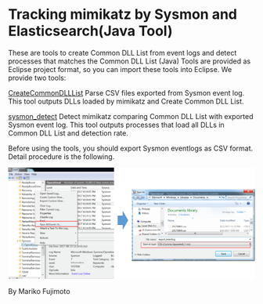 # Tracking mimikatz by Sysmon and Elasticsearch(Java Tool)
These are tools to create Common DLL List from event logs and detect processes that matches the Common DLL List (Java)
Tools are provided as Eclipse project format, so you can import these tools into Eclipse.
We provide two tools:

<a href="https://github.com/sisoc-tokyo/mimikatz_detection/tree/master/javaTool/CreateCommonDLLList">CreateCommonDLLList</a>
Parse CSV files exported from Sysmon event log. 
This tool outputs DLLs loaded by mimikatz and Create Common DLL List.

<a href="https://github.com/sisoc-tokyo/mimikatz_detection/tree/master/javaTool/sysmon_detect">sysmon_detect</a>
Detect mimikatz comparing Common DLL List with exported Sysmon event log.
This tool outputs processes that load all DLLs in Common DLL List and detection rate.


Before using the tools, you should export Sysmon eventlogs as CSV format.
Detail procedure is the following.

<a target="_blank" 
    href="howtoexporteventlog.png">
    <img style="max-width:100%;" alt="howto exporteventlog"
        src="howtoexporteventlog.png">
</a>

By Mariko Fujimoto

